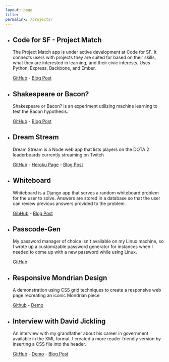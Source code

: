 ```yaml
---
layout: page
title:
permalink: /projects/
---
```


<ul class="post-list">
  <li class="project"><h2 class="project-title">Code for SF - Project Match</h2>
  <p class="project-text">The Project Match app is under active development at Code for SF. It connects users with projects they are suited for based on their skills, what they are interested in learning, and their civic interests. Uses Python, Express, Backbone, and Ember.</p>
  <div class="project-links"><a href="https://github.com/designforsf/brigade-matchmaker">GitHub</a> - <a href="https://pauljickling.github.io/2018/06/15/code-for-sf-messaging.html">Blog Post</a></div></li>

  <li class="project"><h2 class="project-title">Shakespeare or Bacon?</h2>
  <p class="project-text">Shakespeare or Bacon? is an experiment utilizing machine learning to test the Bacon hypothesis.</p>
  <div class="project-links"><a href="https://github.com/pauljickling/shakespeare-or-bacon">GitHub</a> - <a href="https://pauljickling.github.io/2018/08/31/experiment-machine-learning-part-one.html">Blog Post</a></div></li>

  <li class="project"><h2 class="project-title">Dream Stream</h2>
  <p class="project-text">Dream Stream is a Node web app that lists players on the DOTA 2 leaderboards currently streaming on Twitch</p>
  <div class="project-links"><a href="https://github.com/pauljickling/Dream-Stream">GitHub</a> - <a href="https://dreamstream.herokuapp.com">Heroku Page</a> - <a href="https://pauljickling.github.io/2017/03/29/Dream-Stream-Evaluation.html">Blog Post</a></div></li>

  <li class="project"><h2 class="project-title">Whiteboard</h2>
  <p class="project-text">Whiteboard is a Django app that serves a random whiteboard problem for the user to solve. Answers are stored in a database so that the user can review previous answers provided to the problem.</p>
  <div class="project-links"><a href="https://github.com/pauljickling/whiteboard">GibHub</a> - <a href="https://pauljickling.github.io/2018/07/30/Whiteboard.html">Blog Post</a></div></li>

  <li class="project"><h2 class="project-title">Passcode-Gen</h2>
  <p class="project-text">My password manager of choice isn't available on my Linux machine, so I wrote up a customizable password generator for instances when I needed to come up with a new password while using Linux.</p>
  <div class="project-links"><a href="https://github.com/pauljickling/Passcode-Gen">GitHub</a></div></li>

  <li class="project"><h2 class="project-title">Responsive Mondrian Design</h2>
  <p class="project-text">A demonstration using CSS grid techniques to create a responsive web page recreating an iconic Mondrian piece</p>
  <div class="project-links"><a href="https://github.com/pauljickling/Mondrian-Grid-Demo">Github</a> - <a href="https://pauljickling.github.io/sites/mondrian">Demo</a></div></li>

  <li class="project"><h2 class="project-title">Interview with David Jickling</h2>
  <p class="project-text">An interview with my grandfather about his career in government available in the XML format. I created a more reader friendly version by inserting a CSS file into the header.</p>
  <div class="project-links"><a href="https://github.com/pauljickling/Interview-with-David-Jickling">GitHub</a> - <a href="https://pauljickling.github.io/sites/loc/loc.xml">Demo</a> - <a href="https://pauljickling.github.io/2017/04/02/Interview-With-David-Jickling-Evaluation.html">Blog Post</a></div></li>
</ul>
